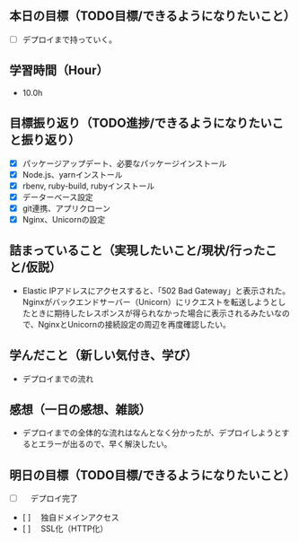 ## 本日の目標（TODO目標/できるようになりたいこと）
- [ ] デプロイまで持っていく。
　
## 学習時間（Hour）
- 10.0h
## 目標振り返り（TODO進捗/できるようになりたいこと振り返り）
- [x] パッケージアップデート、必要なパッケージインストール
- [x] Node.js、yarnインストール
- [x] rbenv, ruby-build, rubyインストール
- [x] データーベース設定
- [x] git連携、アプリクローン
- [x] Nginx、Unicornの設定

##  詰まっていること（実現したいこと/現状/行ったこと/仮説）
- Elastic IPアドレスにアクセスすると、「502 Bad Gateway」と表示された。Nginxがバックエンドサーバー（Unicorn）にリクエストを転送しようとしたときに期待したレスポンスが得られなかった場合に表示されるみたいなので、NginxとUnicornの接続設定の周辺を再度確認したい。
## 学んだこと（新しい気付き、学び）
- デプロイまでの流れ
## 感想（一日の感想、雑談）
- デプロイまでの全体的な流れはなんとなく分かったが、デプロイしようとするとエラーが出るので、早く解決したい。
## 明日の目標（TODO目標/できるようになりたいこと）
- [ ] 　デプロイ完了
- [ ]　 独自ドメインアクセス
- [ ]　 SSL化（HTTP化）
